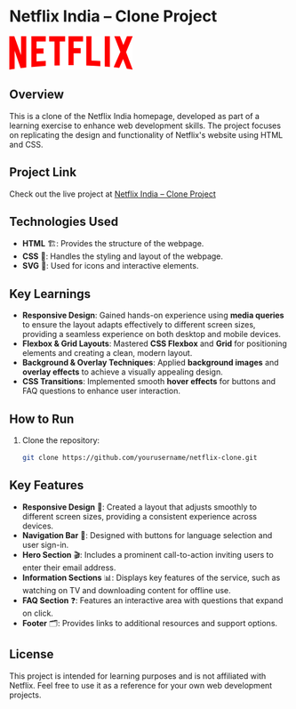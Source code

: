 # Netflix India – Clone Project

![Netflix Logo](assests/images/logo.svg)

## Overview
This is a clone of the Netflix India homepage, developed as part of a learning exercise to enhance web development skills. The project focuses on replicating the design and functionality of Netflix's website using HTML and CSS.

## Project Link
Check out the live project at [Netflix India – Clone Project](https://sumit0134.github.io/Netflix-Website-Clone/)

## Technologies Used
- **HTML** 🏗️: Provides the structure of the webpage.
- **CSS** 🎨: Handles the styling and layout of the webpage.
- **SVG** 🎥: Used for icons and interactive elements.

## Key Learnings
- **Responsive Design**: Gained hands-on experience using **media queries** to ensure the layout adapts effectively to different screen sizes, providing a seamless experience on both desktop and mobile devices.
- **Flexbox & Grid Layouts**: Mastered **CSS Flexbox** and **Grid** for positioning elements and creating a clean, modern layout.
- **Background & Overlay Techniques**: Applied **background images** and **overlay effects** to achieve a visually appealing design.
- **CSS Transitions**: Implemented smooth **hover effects** for buttons and FAQ questions to enhance user interaction.

## How to Run
1. Clone the repository: 
   ```bash
   git clone https://github.com/yourusername/netflix-clone.git

## Key Features
- **Responsive Design** 📱: Created a layout that adjusts smoothly to different screen sizes, providing a consistent experience across devices.
- **Navigation Bar** 🧭: Designed with buttons for language selection and user sign-in.
- **Hero Section** 🎬: Includes a prominent call-to-action inviting users to enter their email address.
- **Information Sections** 📊: Displays key features of the service, such as watching on TV and downloading content for offline use.
- **FAQ Section** ❓: Features an interactive area with questions that expand on click.
- **Footer** 🗂️: Provides links to additional resources and support options.

## License
This project is intended for learning purposes and is not affiliated with Netflix. Feel free to use it as a reference for your own web development projects.
